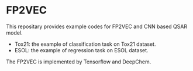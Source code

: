 # FP2VEC

This repositary provides example codes for FP2VEC and CNN based QSAR model.
* Tox21: the example of classification task on Tox21 dataset. 
* ESOL: the example of regression task on ESOL dataset.

The FP2VEC is implemented by Tensorflow and DeepChem.
